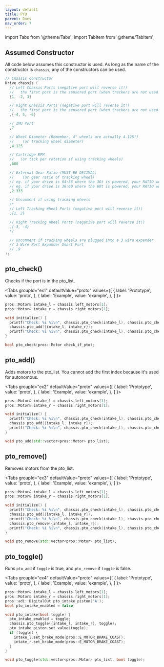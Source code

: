 ```yaml
---
layout: default
title: PTO
parent: Docs
nav_order: 7
---
```



import Tabs from '@theme/Tabs';
import TabItem from '@theme/TabItem';

## Assumed Constructor

All code below assumes this constructor is used.  As long as the name of the constructor is `chassis`, any of the constructors can be used. 

```cpp
// Chassis constructor
Drive chassis (
  // Left Chassis Ports (negative port will reverse it!)
  //   the first port is the sensored port (when trackers are not used!)
  {1, -2, 3}

  // Right Chassis Ports (negative port will reverse it!)
  //   the first port is the sensored port (when trackers are not used!)
  ,{-4, 5, -6}

  // IMU Port
  ,7

  // Wheel Diameter (Remember, 4" wheels are actually 4.125!)
  //    (or tracking wheel diameter)
  ,4.125

  // Cartridge RPM
  //   (or tick per rotation if using tracking wheels)
  ,600

  // External Gear Ratio (MUST BE DECIMAL)
  //    (or gear ratio of tracking wheel)
  // eg. if your drive is 84:36 where the 36t is powered, your RATIO would be 2.333.
  // eg. if your drive is 36:60 where the 60t is powered, your RATIO would be 0.6.
  ,2.333

  // Uncomment if using tracking wheels
  /*
  // Left Tracking Wheel Ports (negative port will reverse it!)
  ,{1, 2}

  // Right Tracking Wheel Ports (negative port will reverse it!)
  ,{-3, -4}
  */

  // Uncomment if tracking wheels are plugged into a 3 wire expander
  // 3 Wire Port Expander Smart Port
  // ,9
);

```

 


## pto_check()
Checks if the port is in the pto_list.     

<Tabs
  groupId="ex1"
  defaultValue="proto"
  values={[
    { label: 'Prototype',  value: 'proto', },
    { label: 'Example',  value: 'example', },
  ]
}>

<TabItem value="example">

```cpp
pros::Motor& intake_l = chassis.left_motors[1];
pros::Motor& intake_r = chassis.right_motors[1];

void initialize() {
  printf("Check: %i %i\n", chassis.pto_check(intake_l), chassis.pto_check(intake_r))); // This prints 0 0
  chassis.pto_add({intake_l, intake_r});
  printf("Check: %i %i\n", chassis.pto_check(intake_l), chassis.pto_check(intake_r))); // This prints 1 1
}
```

</TabItem>


<TabItem value="proto">

```cpp
bool pto_check(pros::Motor check_if_pto);
```


</TabItem>
</Tabs>






 


## pto_add()
Adds motors to the pto_list.  You cannot add the first index because it's used for autonomous.     

<Tabs
  groupId="ex2"
  defaultValue="proto"
  values={[
    { label: 'Prototype',  value: 'proto', },
    { label: 'Example',  value: 'example', },
  ]
}>

<TabItem value="example">

```cpp
pros::Motor& intake_l = chassis.left_motors[1];
pros::Motor& intake_r = chassis.right_motors[1];

void initialize() {
  printf("Check: %i %i\n", chassis.pto_check(intake_l), chassis.pto_check(intake_r))); // This prints 0 0
  chassis.pto_add({intake_l, intake_r});
  printf("Check: %i %i\n", chassis.pto_check(intake_l), chassis.pto_check(intake_r))); // This prints 1 1
}
```

</TabItem>


<TabItem value="proto">

```cpp
void pto_add(std::vector<pros::Motor> pto_list);
```


</TabItem>
</Tabs>






 


## pto_remove()
Removes motors from the pto_list.      

<Tabs
  groupId="ex3"
  defaultValue="proto"
  values={[
    { label: 'Prototype',  value: 'proto', },
    { label: 'Example',  value: 'example', },
  ]
}>

<TabItem value="example">

```cpp
pros::Motor& intake_l = chassis.left_motors[1];
pros::Motor& intake_r = chassis.right_motors[1];

void initialize() {
  printf("Check: %i %i\n", chassis.pto_check(intake_l), chassis.pto_check(intake_r))); // This prints 0 0
  chassis.pto_add({intake_l, intake_r});
  printf("Check: %i %i\n", chassis.pto_check(intake_l), chassis.pto_check(intake_r))); // This prints 1 1
  chassis.pto_remove({intake_l, intake_r});
  printf("Check: %i %i\n", chassis.pto_check(intake_l), chassis.pto_check(intake_r))); // This prints 0 0
}
```

</TabItem>


<TabItem value="proto">

```cpp
void pto_remove(std::vector<pros::Motor> pto_list);
```


</TabItem>
</Tabs>






 


## pto_toggle()
Runs `pto_add` if `toggle` is true, and `pto_remove` if `toggle` is false.       

<Tabs
  groupId="ex4"
  defaultValue="proto"
  values={[
    { label: 'Prototype',  value: 'proto', },
    { label: 'Example',  value: 'example', },
  ]
}>

<TabItem value="example">

```cpp
pros::Motor& intake_l = chassis.left_motors[1];
pros::Motor& intake_r = chassis.right_motors[1];
pros::adi::DigitalOut pto_intake_piston('A');
bool pto_intake_enabled = false;

void pto_intake(bool toggle) {
  pto_intake_enabled = toggle;
  chassis.pto_toggle({intake_l, intake_r}, toggle);
  pto_intake_piston.set_value(toggle);
  if (toggle) {
    intake_l.set_brake_mode(pros::E_MOTOR_BRAKE_COAST);
    intake_r.set_brake_mode(pros::E_MOTOR_BRAKE_COAST);
  }
}
```

</TabItem>


<TabItem value="proto">

```cpp
void pto_toggle(std::vector<pros::Motor> pto_list, bool toggle);
```


</TabItem>
</Tabs>






 

